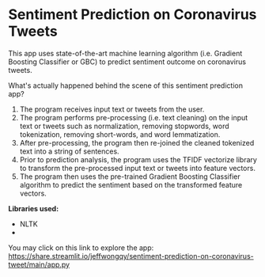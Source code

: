 # Sentiment Prediction on Coronavirus Tweets

This app uses state-of-the-art machine learning algorithm (i.e. Gradient Boosting Classifier or GBC) to predict sentiment outcome on coronavirus tweets. 

What's actually happened behind the scene of this sentiment prediction app? 
1. The program receives input text or tweets from the user. 
2. The program performs pre-processing (i.e. text cleaning) on the input text or tweets such as normalization, removing stopwords, word tokenization, removing short-words, and word lemmatization. 
3. After pre-processing, the program then re-joined the cleaned tokenized text into a string of sentences. 
5. Prior to prediction analysis, the program uses the TFIDF vectorize library to transform the pre-processed input text or tweets into feature vectors.
6. The program then uses the pre-trained Gradient Boosting Classifier algorithm to predict the sentiment based on the transformed feature vectors. 

**Libraries used:**
- NLTK
- 

You may click on this link to explore the app: https://share.streamlit.io/jeffwongqy/sentiment-prediction-on-coronavirus-tweet/main/app.py
